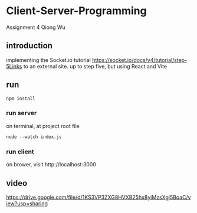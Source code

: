 # Client-Server-Programming
Assignment 4
Qiong Wu

## introduction
implementing the Socket.io tutorial https://socket.io/docs/v4/tutorial/step-5Links to an external site. up to step five, but using React and Vite

## run
```
npm install
```
### run server
on terminal, at project root file
```
node --watch index.js
```
### run client
on brower, visit http://localhost:3000

## video
https://drive.google.com/file/d/1KS3VP3ZXG8HVXB25hx8yiMzsXgj5BoaC/view?usp=sharing